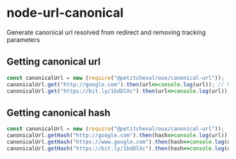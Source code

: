 # node-url-canonical
Generate canonical url resolved from redirect and removing tracking parameters

## Getting canonical url
```javascript
const canonicalUrl = new (require("@petitchevalroux/canonical-url"));
canonicalUrl.get("http://google.com").then(url=>console.log(url)); // https://www.google.com
canonicalUrl.get("https://bit.ly/1bdDlXc").then(url=>console.log(url)); // https://www.google.com
```

## Getting canonical hash
```javascript
const canonicalUrl = new (require("@petitchevalroux/canonical-url"));
canonicalUrl.getHash("http://google.com").then(hash=>console.log(url)); // d4c9d9027326271a89ce51fcaf328ed673f17be33469ff979e8ab8dd501e664f
canonicalUrl.getHash("https://www.google.com").then(hash=>console.log(url));  // d4c9d9027326271a89ce51fcaf328ed673f17be33469ff979e8ab8dd501e664f
canonicalUrl.getHash("https://bit.ly/1bdDlXc").then(hash=>console.log(url));  // d4c9d9027326271a89ce51fcaf328ed673f17be33469ff979e8ab8dd501e664f
```